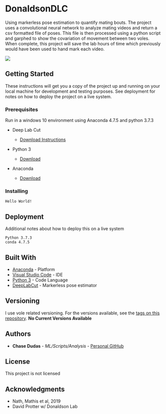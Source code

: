 # DonaldsonDLC
Using markerless pose estimation to quantify mating bouts. The project uses a convolutional neural network to analyze mating videos and return a csv formatted file of poses. This file is then processed using a python script and garphed to show the covariation of movement between two voles. When complete, this project will save the lab hours of time which previously would have been used to hand mark each video. 

![](DLC_Mating_Vod.gif)


## Getting Started

These instructions will get you a copy of the project up and running on your local machine for development and testing purposes. See deployment for notes on how to deploy the project on a live system.

### Prerequisites
Run in a windows 10 environment using Anaconda 4.7.5 and python 3.7.3

- Deep Lab Cut
  - [Download Instructions](http://www.mousemotorlab.org/deeplabcut)

- Python 3
  - [Download](https://www.python.org/downloads/)

- Anaconda
  - [Download](https://www.anaconda.com/distribution/)

### Installing

```Hello World!```
 

## Deployment

Additional notes about how to deploy this on a live system
```
Python 3.7.3
conda 4.7.5
```

## Built With

* [Anaconda](https://www.anaconda.com/) - Platform
* [Visual Studio Code](https://visualstudio.microsoft.com/) - IDE
* [Python 3](https://www.python.org/) - Code Language 
* [DeepLabCut](http://www.mousemotorlab.org/deeplabcut) - Markerless pose estimator


## Versioning

I use vole related versioning. For the versions available, see the [tags on this repository](https://github.com/donaldsonlab/UI-lab-capture/tags). **No Current Versions Available**

## Authors

* **Chase Dudas** - *ML/Scripts/Analysis* - [Personal GitHub](https://github.com/ChaseD13)

## License

This project is not licensed

## Acknowledgments

* Nath, Mathis et al, 2019
* David Protter w/ Donaldson Lab
